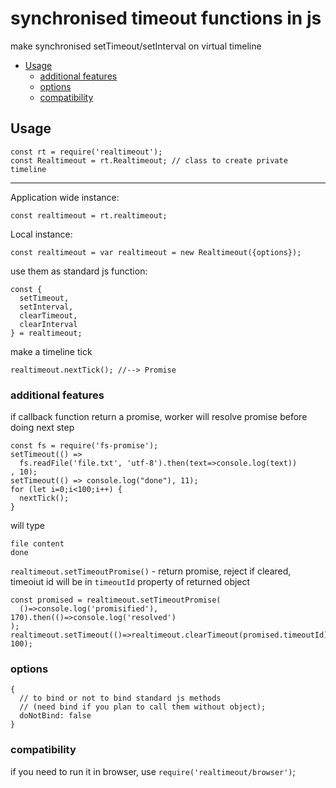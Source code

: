 # synchronised timeout functions in js
make synchronised setTimeout/setInterval on virtual timeline

<!-- TOC depthFrom:2 depthTo:6 withLinks:1 updateOnSave:1 orderedList:0 -->

- [Usage](#usage)
	- [additional features](#additional-features)
	- [options](#options)
	- [compatibility](#compatibility)

<!-- /TOC -->

## Usage

    const rt = require('realtimeout');
    const Realtimeout = rt.Realtimeout; // class to create private timeline
---
Application wide  instance:

    const realtimeout = rt.realtimeout;

Local instance:

    const realtimeout = var realtimeout = new Realtimeout({options});

use them as standard js function:

    const {
      setTimeout,
      setInterval,
      clearTimeout,
      clearInterval
    } = realtimeout;

make a timeline tick

    realtimeout.nextTick(); //--> Promise


### additional features

if callback function return a promise, worker will resolve promise before doing next step

    const fs = require('fs-promise');
    setTimeout(() =>
      fs.readFile('file.txt', 'utf-8').then(text=>console.log(text))
    , 10);
    setTimeout(() => console.log("done"), 11);
    for (let i=0;i<100;i++) {
      nextTick();
    }

will type

    file content
    done

`realtimeout.setTimeoutPromise()` - return promise, reject if cleared, timeoiut id will be in `timeoutId` property of returned object

    const promised = realtimeout.setTimeoutPromise(
      ()=>console.log('promisified'), 170).then(()=>console.log('resolved')
    );
    realtimeout.setTimeout(()=>realtimeout.clearTimeout(promised.timeoutId), 100);

### options
    {
      // to bind or not to bind standard js methods
      // (need bind if you plan to call them without object);
      doNotBind: false
    }

### compatibility
if you need to run it in browser, use `require('realtimeout/browser')`;
